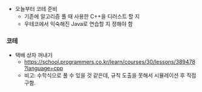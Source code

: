 - 오늘부터 코테 준비
	- 기존에 알고리즘 풀 때 사용한 C++을 디러스트 할 지
	- 우테코에서 익숙해진 Java로 연습할 지 정해야 함




### 코테
- 택배 상자 꺼내기
	-  https://school.programmers.co.kr/learn/courses/30/lessons/389478?language=cpp
	- 비고: 수학식으로 풀 수 있을 것 같은데, 규칙 도출을 못해서 시뮬레이션 후 직접 구함.